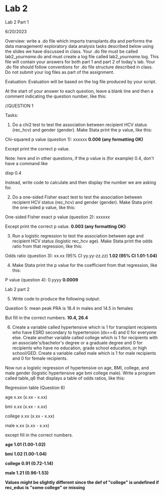 ﻿# Lab 2

Lab 2 Part 1

6/20/2023

Overview: write a .do file which imports transplants.dta and performs the data management/ exploratory data analysis tasks described below using the slides we have discussed in class. Your .do file must be called lab2\_*yourname*.do and must create a log file called lab2\_*yourname*.log. This file will contain your answers for both part 1 and part 2 of today's lab. Your .do file should follow conventions for .do file structure described in class. Do not submit your log files as part of the assignment. 

Evaluation: Evaluation will be based on the log file produced by your script. 

At the start of your answer to each question, leave a blank line and then a comment indicating the question number, like this:

//QUESTION 1

Tasks:

1. Do a chi2 test to test the association between recipient HCV status (rec\_hcv) and gender (gender). Make Stata print the p value, like this:

Chi-squared p value (question 1): xxxxxx **0.006 (any formatting OK)**

Except print the correct p value.

Note: here and in other questions, if the p value is (for example) 0.4, don't have a command like

disp 0.4

Instead, write code to calculate and then display the number we are asking for.

2. Do a one-sided Fisher exact test to test the association between recipient HCV status (rec\_hcv) and gender (gender). Make Stata print the one-sided p value, like this:

One-sided Fisher exact p value (question 2): xxxxxx

Except print the correct p value. **0.003 (any formatting OK)**

3. Run a logistic regression to test the association between age and recipient HCV status (logistic rec\_hcv age). Make Stata print the odds ratio from that regression, like this:

Odds ratio (question 3): xx.xx (95% CI yy.yy-zz.zz) **1.02 (95% CI 1.01-1.04)**

4. Make Stata print the p value for the coefficient from that regression, like this:

P value (question 4): 0.yyyy **0.0009**



Lab 2 part 2

5. Write code to produce the following output: 

Question 5: mean peak PRA is 18.4 in males and 14.5 in females

But fill in the correct numbers.  **10.4, 26.4**

6. Create a variable called hypertensive which is 1 for transplant recipients who have ESRD secondary to hypertension (dx==4) and 0 for everyone else. Create another variable called college which is 1 for recipients with an associate's/bachelor's degree or a graduate degree and 0 for recipients who have no education, grade school education, or high school/GED.  Create a variable called male which is 1 for male recipients and 0 for female recipients. 

Now run a logistic regression of hypertensive on age, BMI, college, and male gender (logistic hypertensive age bmi college male). Write a program called table\_q6 that displays a table of odds ratios, like this:

Regression table (Question 6)

age        x.xx (x.xx - x.xx)

bmi        x.xx (x.xx - x.xx)

college    x.xx (x.xx - x.xx)

male       x.xx (x.xx - x.xx)

except fill in the correct numbers.

**age        1.01 (1.00-1.02)**

**bmi        1.02 (1.00-1.04)**

**college    0.91 (0.72-1.14)**

**male       1.21 (0.96-1.53)**

**Values might be slightly different since the def of "college" is undefined if rec\_educ is "some college" or missing**
